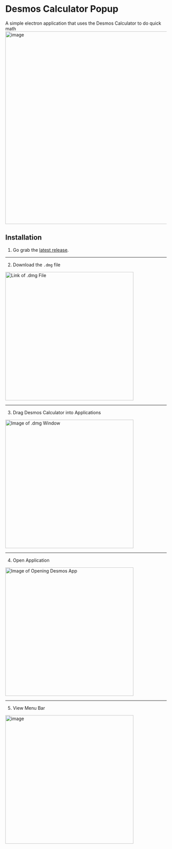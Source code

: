 # Desmos Calculator Popup

A simple electron application that uses the Desmos Calculator to do quick math
<img width="600" alt="image" src="https://github.com/user-attachments/assets/9d3b1d36-7362-4a19-ae07-931d6b68a484">

## Installation 

1. Go grab the [latest release](https://github.com/Sam-Belliveau/Desmos-Calculator/releases).
---

2. Download the `.dmg` file
<img width="400" alt="Link of .dmg File" src="https://github.com/user-attachments/assets/f427da1c-e1ba-4c46-a4f1-5c7ace0790df">

---

3. Drag Desmos Calculator into Applications
<img width="400" alt="Image of .dmg Window" src="https://github.com/user-attachments/assets/55de6d80-f583-4d19-b302-668454a21a2c">

---

4. Open Application
<img width="400" alt="Image of Opening Desmos App" src="https://github.com/user-attachments/assets/fe3ba926-3891-4ed9-b353-d2deeeac4f9a">

---

5. View Menu Bar
<img width="400" alt="image" src="https://github.com/user-attachments/assets/09a24a3b-b55b-4f20-a822-0a1ee77b3d0b">
